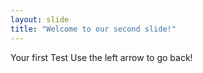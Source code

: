 ```yaml
---
layout: slide
title: "Welcome to our second slide!"
---
```

Your first Test
Use the left arrow to go back!
